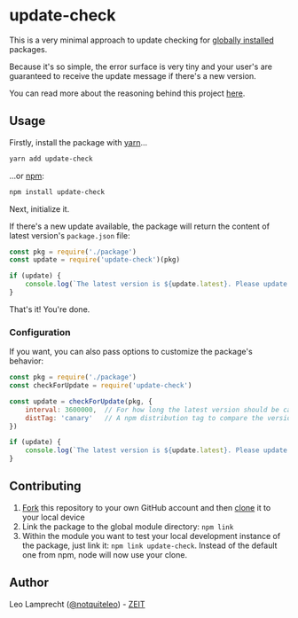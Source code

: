 # update-check 

This is a very minimal approach to update checking for [globally installed](https://docs.npmjs.com/getting-started/installing-npm-packages-globally) packages.

Because it's so simple, the error surface is very tiny and your user's are guaranteed to receive the update message if there's a new version.

You can read more about the reasoning behind this project [here](https://twitter.com/notquiteleo/status/983193273224200192).

## Usage

Firstly, install the package with [yarn](https://yarnpkg.com/en/)...

```bash
yarn add update-check
```

...or [npm](https://www.npmjs.com/):

```bash
npm install update-check
```

Next, initialize it.

If there's a new update available, the package will return the content of latest version's `package.json` file:

```js
const pkg = require('./package')
const update = require('update-check')(pkg)

if (update) {
    console.log(`The latest version is ${update.latest}. Please update!`)
}
```

That's it! You're done.

### Configuration

If you want, you can also pass options to customize the package's behavior:

```js
const pkg = require('./package')
const checkForUpdate = require('update-check')

const update = checkForUpdate(pkg, {
    interval: 3600000,  // For how long the latest version should be cached (default: 1 day)
    distTag: 'canary'   // A npm distribution tag to compare the version to (default: 'latest')
})

if (update) {
    console.log(`The latest version is ${update.latest}. Please update!`)
}
```

## Contributing

1. [Fork](https://help.github.com/articles/fork-a-repo/) this repository to your own GitHub account and then [clone](https://help.github.com/articles/cloning-a-repository/) it to your local device
2. Link the package to the global module directory: `npm link`
3. Within the module you want to test your local development instance of the package, just link it: `npm link update-check`. Instead of the default one from npm, node will now use your clone.

## Author

Leo Lamprecht ([@notquiteleo](https://twitter.com/notquiteleo)) - [ZEIT](https://zeit.co)

